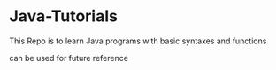 # Java-Tutorials

This Repo is to learn Java programs with basic syntaxes and functions 

can be used for future reference 